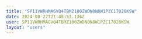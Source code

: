 ```yaml
---
title: "SP11VWRHMAGVQ4TBMZ100ZWDN0N8W1PZC17028KSW"
date: 2024-08-27T21:48:53.136Z
user: SP11VWRHMAGVQ4TBMZ100ZWDN0N8W1PZC17028KSW
layout: "users"
---
```

    